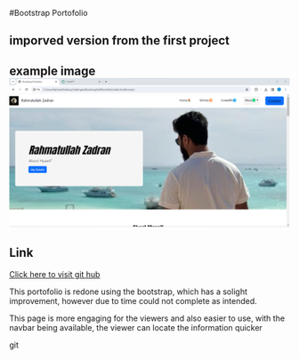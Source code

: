 #Bootstrap Portofolio

## imporved version from the first project

## example image ![scrrenshot](images/screensjot.png)

## Link
[Click here to visit git hub](https://www.google.com)


This portofolio is redone using the bootstrap, which has a solight improvement, however due to time could not complete as intended.

This page is more engaging for the viewers and also easier to use, with the navbar being available, the viewer can locate the information quicker

git 